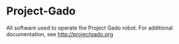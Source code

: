 Project-Gado
============

All software used to operate the Project Gado robot. For additional documentation, see http://projectgado.org